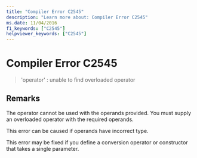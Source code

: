 ```yaml
---
title: "Compiler Error C2545"
description: "Learn more about: Compiler Error C2545"
ms.date: 11/04/2016
f1_keywords: ["C2545"]
helpviewer_keywords: ["C2545"]
---
```

# Compiler Error C2545

> 'operator' : unable to find overloaded operator

## Remarks

The operator cannot be used with the operands provided. You must supply an overloaded operator with the required operands.

This error can be caused if operands have incorrect type.

This error may be fixed if you define a conversion operator or constructor that takes a single parameter.
